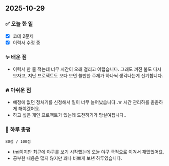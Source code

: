## 2025-10-29

### ✅ 오늘 한 일

- [x] 코테 2문제
- [x] 이력서 수정 중

### ✨ 배운 점

- 이력서 한 줄 적는데 너무 시간이 오래 걸리고 어렵습니다. 그래도 꺼진 불도 다시 보자고, 지난 프로젝트도 보다 보면 쓸만한 주제가 하나씩 생각나는게 신기합니다.

### 🔥 아쉬운 점

- 예정에 없던 정처기를 신청해서 일이 너무 늘어났습니다..ㅠ 시간 관리하를 촘촘하게 해야겠어요.
- 하고 싶은 개인 프로젝트가 있는데 도전하기가 망설여집니다..

### 💬 하루 총평

```
80점 / 100점
```

- tmi이지만 최근에 야구를 보기 시작했는데 오늘 야구 극적으로 이겨서 재밌었어요.
- 공부한 내용은 많지 않지만 꽤나 바쁘게 보낸 하루였습니다.
